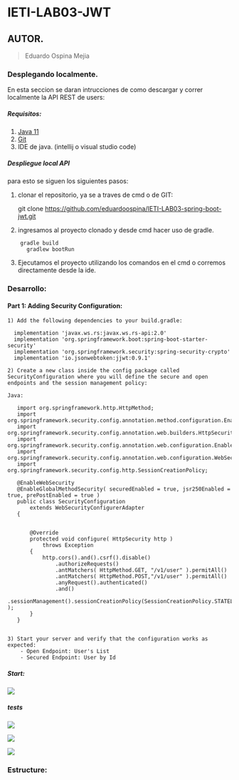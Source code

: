 # IETI-LAB03-JWT

## AUTOR.

> Eduardo Ospina Mejia



### Desplegando localmente.

En esta seccion se daran intrucciones de como descargar y correr localmente la API REST de users:

##### Requisitos:
1)   [Java 11](https://www.java.com/download/ie_manual.jsp) 
2)   [Git](https://git-scm.com/downloads) 
3)   IDE de java. (intellij o visual studio code)

##### Despliegue local API

para esto se siguen los siguientes pasos:

1) clonar el repositorio, ya se a traves de cmd o de GIT: 

	git clone https://github.com/eduardoospina/IETI-LAB03-spring-boot-jwt.git

2) ingresamos al proyecto clonado y desde cmd hacer uso de gradle. 

```maven
	gradle build
      gradlew bootRun
```


3) Ejecutamos el proyecto utilizando los comandos en el cmd o corremos directamente desde la ide.


### Desarrollo:


#### Part 1: Adding Security Configuration:

    1) Add the following dependencies to your build.gradle:

      implementation 'javax.ws.rs:javax.ws.rs-api:2.0'
      implementation 'org.springframework.boot:spring-boot-starter-security'
      implementation 'org.springframework.security:spring-security-crypto'
      implementation 'io.jsonwebtoken:jjwt:0.9.1'

    2) Create a new class inside the config package called SecurityConfiguration where you will define the secure and open endpoints and the session management policy:

    Java:

       import org.springframework.http.HttpMethod;
       import org.springframework.security.config.annotation.method.configuration.EnableGlobalMethodSecurity;
       import org.springframework.security.config.annotation.web.builders.HttpSecurity;
       import org.springframework.security.config.annotation.web.configuration.EnableWebSecurity;
       import org.springframework.security.config.annotation.web.configuration.WebSecurityConfigurerAdapter;
       import org.springframework.security.config.http.SessionCreationPolicy;
       
       @EnableWebSecurity
       @EnableGlobalMethodSecurity( securedEnabled = true, jsr250Enabled = true, prePostEnabled = true )
       public class SecurityConfiguration
           extends WebSecurityConfigurerAdapter
       {
       
       
           @Override
           protected void configure( HttpSecurity http )
               throws Exception
           {
               http.cors().and().csrf().disable()
                   .authorizeRequests()
                   .antMatchers( HttpMethod.GET, "/v1/user" ).permitAll()
                   .antMatchers( HttpMethod.POST,"/v1/user" ).permitAll()
                   .anyRequest().authenticated()
                   .and()
                   .sessionManagement().sessionCreationPolicy(SessionCreationPolicy.STATELESS );
           }
       }


    3) Start your server and verify that the configuration works as expected:
        - Open Endpoint: User's List
        - Secured Endpoint: User by Id

##### Start:
![](https://i.postimg.cc/FK3Lxd8C/secure-start.png)

##### tests
![](https://i.postimg.cc/6qRgWhmL/getforbiden-jwt.png)

![](https://i.postimg.cc/02RhtLzt/getforbiden-jwt-2.png)

![](https://i.postimg.cc/DyrHRBs7/postforbiden-jwt.png)




### Estructure: 

![]()

















